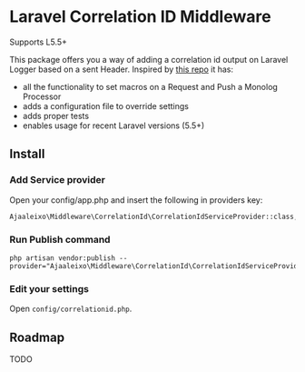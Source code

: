 # Laravel Correlation ID Middleware
Supports L5.5+

This package offers you a way of adding a correlation id output on Laravel Logger based on a sent Header.
Inspired by [this repo](https://github.com/proemergotech/correlate-php-laravel) it has:

- all the functionality to set macros on a Request and Push a Monolog Processor
- adds a configuration file to override settings
- adds proper tests
- enables usage for recent Laravel versions (5.5+)

## Install

### Add Service provider
Open your config/app.php and insert the following in providers key:
```
Ajaaleixo\Middleware\CorrelationId\CorrelationIdServiceProvider::class,
```

### Run Publish command
```
php artisan vendor:publish --provider="Ajaaleixo\Middleware\CorrelationId\CorrelationIdServiceProvider"
```

### Edit your settings
Open ```config/correlationid.php```.

## Roadmap
TODO


